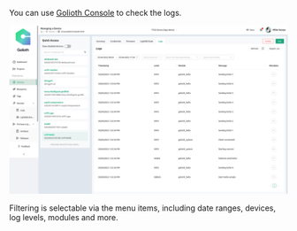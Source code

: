 You can use [Golioth Console](https://console.golioth.io) to check the logs.

![Console](./assets/console.jpg)

Filtering is selectable via the menu items, including date ranges, devices, log levels, modules and more.
